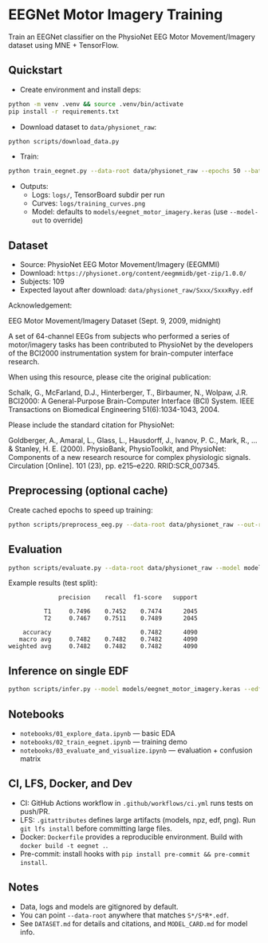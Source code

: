 # EEGNet Motor Imagery Training

Train an EEGNet classifier on the PhysioNet EEG Motor Movement/Imagery dataset using MNE + TensorFlow.

## Quickstart

- Create environment and install deps:

```bash
python -m venv .venv && source .venv/bin/activate
pip install -r requirements.txt
```

- Download dataset to `data/physionet_raw`:

```bash
python scripts/download_data.py
```

- Train:

```bash
python train_eegnet.py --data-root data/physionet_raw --epochs 50 --batch-size 64 --resample-hz 128 --tmax 4.0
```

- Outputs:
  - Logs: `logs/`, TensorBoard subdir per run
  - Curves: `logs/training_curves.png`
  - Model: defaults to `models/eegnet_motor_imagery.keras` (use `--model-out` to override)

## Dataset

- Source: PhysioNet EEG Motor Movement/Imagery (EEGMMI)
- Download: `https://physionet.org/content/eegmmidb/get-zip/1.0.0/`
- Subjects: 109
- Expected layout after download: `data/physionet_raw/Sxxx/SxxxRyy.edf`

Acknowledgement:

EEG Motor Movement/Imagery Dataset (Sept. 9, 2009, midnight)

A set of 64-channel EEGs from subjects who performed a series of motor/imagery tasks has been contributed to PhysioNet by the developers of the BCI2000 instrumentation system for brain-computer interface research.

When using this resource, please cite the original publication:

Schalk, G., McFarland, D.J., Hinterberger, T., Birbaumer, N., Wolpaw, J.R. BCI2000: A General-Purpose Brain-Computer Interface (BCI) System. IEEE Transactions on Biomedical Engineering 51(6):1034-1043, 2004.

Please include the standard citation for PhysioNet:

Goldberger, A., Amaral, L., Glass, L., Hausdorff, J., Ivanov, P. C., Mark, R., ... & Stanley, H. E. (2000). PhysioBank, PhysioToolkit, and PhysioNet: Components of a new research resource for complex physiologic signals. Circulation [Online]. 101 (23), pp. e215–e220. RRID:SCR_007345.

## Preprocessing (optional cache)

Create cached epochs to speed up training:

```bash
python scripts/preprocess_eeg.py --data-root data/physionet_raw --out-root data/processed --resample-hz 128 --tmin 0.0 --tmax 4.0
```

## Evaluation

```bash
python scripts/evaluate.py --data-root data/physionet_raw --model models/eegnet_motor_imagery.keras --batch-size 128 --seed 123 --out-dir logs
```

Example results (test split):

```
              precision    recall  f1-score   support

          T1     0.7496    0.7452    0.7474      2045
          T2     0.7467    0.7511    0.7489      2045

    accuracy                         0.7482      4090
   macro avg     0.7482    0.7482    0.7482      4090
weighted avg     0.7482    0.7482    0.7482      4090
```

## Inference on single EDF

```bash
python scripts/infer.py --model models/eegnet_motor_imagery.keras --edf data/physionet_raw/S001/S001R01.edf --out-csv logs/preds.csv
```

## Notebooks

- `notebooks/01_explore_data.ipynb` — basic EDA
- `notebooks/02_train_eegnet.ipynb` — training demo
- `notebooks/03_evaluate_and_visualize.ipynb` — evaluation + confusion matrix

## CI, LFS, Docker, and Dev

- CI: GitHub Actions workflow in `.github/workflows/ci.yml` runs tests on push/PR.
- LFS: `.gitattributes` defines large artifacts (models, npz, edf, png). Run `git lfs install` before committing large files.
- Docker: `Dockerfile` provides a reproducible environment. Build with `docker build -t eegnet .`.
- Pre-commit: install hooks with `pip install pre-commit && pre-commit install`.

## Notes

- Data, logs and models are gitignored by default.
- You can point `--data-root` anywhere that matches `S*/S*R*.edf`.
- See `DATASET.md` for details and citations, and `MODEL_CARD.md` for model info.
